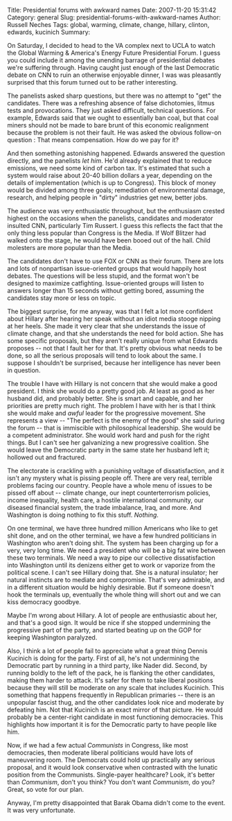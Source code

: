 Title: Presidential forums with awkward names
Date: 2007-11-20 15:31:42
Category: general
Slug: presidential-forums-with-awkward-names
Author: Russell Neches
Tags: global, warming, climate, change, hillary, clinton, edwards, kucinich
Summary: 


On Saturday, I decided to head to the VA complex next to UCLA to watch
the Global Warming & America's Energy Future Presidential Forum. I guess
you could include it among the unending barrage of presidential debates
we're suffering through. Having caught just enough of the last
Democratic debate on CNN to ruin an otherwise enjoyable dinner, I was
was pleasantly surprised that this forum turned out to be rather
interesting.

The panelists asked sharp questions, but there was no attempt to "get"
the candidates. There was a refreshing absence of false dichotomies,
litmus tests and provocations. They just asked difficult, technical
questions. For example, Edwards said that we ought to essentially ban
coal, but that coal miners should not be made to bare brunt of this
economic realignment because the problem is not their fault. He was
asked the obvious follow-on question : That means compensation. How do
we pay for it?

And then something astonishing happened. Edwards answered the question
directly, and the panelists *let him*. He'd already explained that to
reduce emissions, we need some kind of carbon tax. It's estimated that
such a system would raise about 20-40 billion dollars a year, depending
on the details of implementation (which is up to Congress). This block
of money would be divided among three goals; remediation of
environmental damage, research, and helping people in "dirty" industries
get new, better jobs.

The audience was very enthusiastic throughout, but the enthusiasm
crested highest on the occasions when the panelists, candidates and
moderator insulted CNN, particularly Tim Russert. I guess this reflects
the fact that the only thing less popular than Congress is the Media. If
Wolf Blitzer had walked onto the stage, he would have been booed out of
the hall. Child molesters are more popular than the Media.

The candidates don't have to use FOX or CNN as their forum. There are
lots and lots of nonpartisan issue-oriented groups that would happily
host debates. The questions will be less stupid, and the format won't be
designed to maximize catfighting. Issue-oriented groups will listen to
answers longer than 15 seconds without getting bored, assuming the
candidates stay more or less on topic.

The biggest surprise, for me anyway, was that I felt a lot more
confident about Hillary after hearing her speak without an idiot media
stooge nipping at her heels. She made it very clear that she understands
the issue of climate change, and that she understands the need for bold
action. She has some specific proposals, but they aren't really unique
from what Edwards proposes -- not that I fault her for that. It's pretty
obvious what needs to be done, so all the serious proposals will tend to
look about the same. I suppose I shouldn't be surprised, because her
intelligence has never been in question.

The trouble I have with Hillary is not concern that she would make a
good president. I think she would do a pretty good job. At least as good
as her husband did, and probably better. She is smart and capable, and
her priorities are pretty much right. The problem I have with her is
that I think she would make and *awful* leader for the progressive
movement. She represents a view -- "The perfect is the enemy of the
good" she said during the forum -- that is immiscible with philosophical
leadership. She would be a competent administrator. She would work hard
and push for the right things. But I can't see her galvanizing a new
progressive coalition. She would leave the Democratic party in the same
state her husband left it; hollowed out and fractured.

The electorate is crackling with a punishing voltage of dissatisfaction,
and it isn't any mystery what is pissing people off. There are very
real, terrible problems facing our country. People have a whole menu of
issues to be pissed off about -- climate change, our inept
counterterrorism policies, income inequality, health care, a hostile
international community, our diseased financial system, the trade
imbalance, Iraq, and more. And Washington is doing nothing to fix this
stuff. *Nothing*.

On one terminal, we have three hundred million Americans who like to get
shit done, and on the other terminal, we have a few hundred politicians
in Washington who aren't doing shit. The system has been charging up for
a very, very long time. We need a president who will be a big fat wire
between these two terminals. We need a way to pipe our collective
dissatisfaction into Washington until its denizens either get to work or
vaporize from the political scene. I can't see Hillary doing that. She
is a natural insulator; her natural instincts are to mediate and
compromise. That's very admirable, and in a different situation would be
highly desirable. But if someone doesn't hook the terminals up,
eventually the whole thing will short out and we can kiss democracy
goodbye.

Maybe I'm wrong about Hillary. A lot of people are enthusiastic about
her, and that's a good sign. It would be nice if she stopped undermining
the progressive part of the party, and started beating up on the GOP for
keeping Washington paralyzed.

Also, I think a lot of people fail to appreciate what a great thing
Dennis Kucinich is doing for the party. First of all, he's not
undermining the Democratic part by running in a third party, like Nader
did. Second, by running boldly to the left of the pack, he is flanking
the other candidates, making them harder to attack. It's safer for them
to take liberal positions because they will still be moderate on any
scale that includes Kucinich. This something that happens frequently in
Republican primaries -- there is an unpopular fascist thug, and the
other candidates look nice and moderate by defeating him. Not that
Kucinich is an exact mirror of that picture. He would probably be a
center-right candidate in most functioning democracies. This highlights
how important it is for the Democratic party to have people like him.

Now, if we had a few actual *Communists* in Congress, like most
democracies, then moderate liberal politicians would have lots of
maneuvering room. The Democrats could hold up practically any serious
proposal, and it would look conservative when contrasted with the
lunatic position from the Communists. Single-payer healthcare? Look,
it's better than *Communism*, don't you think? You don't want
*Communism*, do you? Great, so vote for our plan.

Anyway, I'm pretty disappointed that Barak Obama didn't come to the
event. It was very unfortunate.

